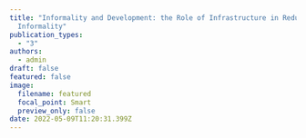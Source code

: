 ```yaml
---
title: "Informality and Development: the Role of Infrastructure in Reducing
  Informality"
publication_types:
  - "3"
authors:
  - admin
draft: false
featured: false
image:
  filename: featured
  focal_point: Smart
  preview_only: false
date: 2022-05-09T11:20:31.399Z
---
```

